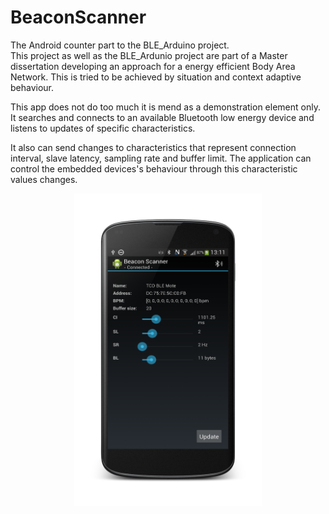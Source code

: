 BeaconScanner
============

The Android counter part to the BLE_Arduino project.  
This project as well as the BLE_Ardunio project are part of a Master dissertation
developing an approach for a energy efficient Body Area Network. This is tried to be achieved by situation and context adaptive behaviour.

This app does not do too much it is mend as a demonstration element only.  
It searches and connects to an available Bluetooth low energy device and listens to updates of specific characteristics.  

It also can send changes to  characteristics that represent connection interval, slave latency, sampling rate and buffer limit. The application can control the embedded devices's behaviour through this characteristic values changes.

<center>
<img src="screenshot.png" width=300 height=500> 
</center>
